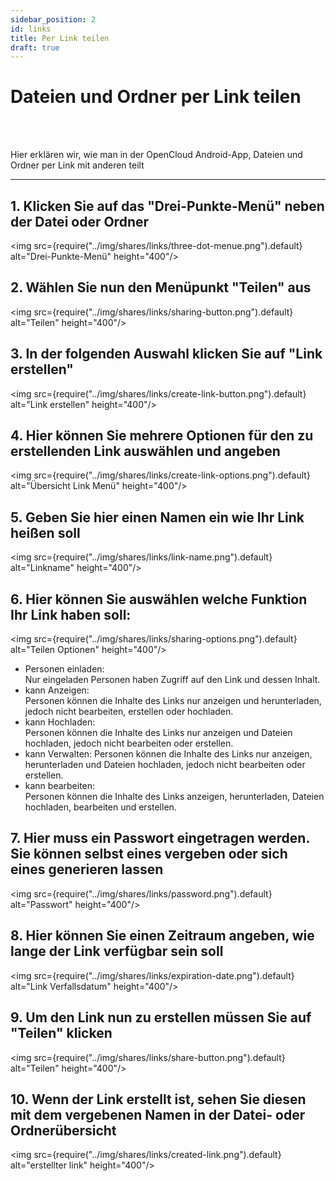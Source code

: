 ```yaml
---
sidebar_position: 2
id: links
title: Per Link teilen
draft: true
---
```


# Dateien und Ordner per Link teilen

<br/><br/>

Hier erklären wir, wie man in der OpenCloud Android-App, Dateien und Ordner per Link mit anderen teilt

---

## 1. Klicken Sie auf das "Drei-Punkte-Menü" neben der Datei oder Ordner

<img src={require("../img/shares/links/three-dot-menue.png").default} alt="Drei-Punkte-Menü" height="400"/> <br/>

## 2. Wählen Sie nun den Menüpunkt "Teilen" aus

<img src={require("../img/shares/links/sharing-button.png").default} alt="Teilen" height="400"/> <br/>

## 3. In der folgenden Auswahl klicken Sie auf "Link erstellen"

<img src={require("../img/shares/links/create-link-button.png").default} alt="Link erstellen" height="400"/> <br/>

## 4. Hier können Sie mehrere Optionen für den zu erstellenden Link auswählen und angeben

<img src={require("../img/shares/links/create-link-options.png").default} alt="Übersicht Link Menü" height="400"/> <br/>

## 5. Geben Sie hier einen Namen ein wie Ihr Link heißen soll

<img src={require("../img/shares/links/link-name.png").default} alt="Linkname" height="400"/> <br/>

## 6. Hier können Sie auswählen welche Funktion Ihr Link haben soll:<br/>

<img src={require("../img/shares/links/sharing-options.png").default} alt="Teilen Optionen" height="400"/>

- Personen einladen:<br/> Nur eingeladen Personen haben Zugriff auf den Link und dessen Inhalt.
- kann Anzeigen:<br/> Personen können die Inhalte des Links nur anzeigen und herunterladen, jedoch nicht bearbeiten,
  erstellen oder hochladen.
- kann Hochladen:<br/> Personen können die Inhalte des Links nur anzeigen und Dateien hochladen, jedoch nicht bearbeiten
  oder erstellen.
- kann Verwalten: Personen können die Inhalte des Links nur anzeigen, herunterladen und Dateien hochladen, jedoch nicht
  bearbeiten oder erstellen.
- kann bearbeiten:<br/> Personen können die Inhalte des Links anzeigen, herunterladen, Dateien hochladen, bearbeiten und
  erstellen. <br/>

## 7. Hier muss ein Passwort eingetragen werden. Sie können selbst eines vergeben oder sich eines generieren lassen

<img src={require("../img/shares/links/password.png").default} alt="Passwort" height="400"/> <br/>

## 8. Hier können Sie einen Zeitraum angeben, wie lange der Link verfügbar sein soll

<img src={require("../img/shares/links/expiration-date.png").default} alt="Link Verfallsdatum" height="400"/> <br/>

## 9. Um den Link nun zu erstellen müssen Sie auf "Teilen" klicken

<img src={require("../img/shares/links/share-button.png").default} alt="Teilen" height="400"/> <br/>

## 10. Wenn der Link erstellt ist, sehen Sie diesen mit dem vergebenen Namen in der Datei- oder Ordnerübersicht

<img src={require("../img/shares/links/created-link.png").default} alt="erstellter link" height="400"/>

